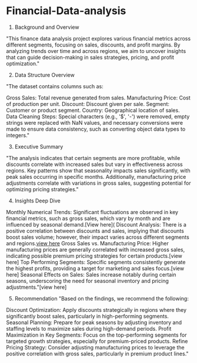 # Financial-Data-analysis
1. Background and Overview

"This finance data analysis project explores various financial metrics across different segments, focusing on sales, discounts, and profit margins. By analyzing trends over time and across regions, we aim to uncover insights that can guide decision-making in sales strategies, pricing, and profit optimization."

2. Data Structure Overview

"The dataset contains columns such as:

Gross Sales: Total revenue generated from sales.
Manufacturing Price: Cost of production per unit.
Discount: Discount given per sale.
Segment: Customer or product segment.
Country: Geographical location of sales.
Data Cleaning Steps: Special characters (e.g., '$', '-') were removed, empty strings were replaced with NaN values, and necessary conversions were made to ensure data consistency, such as converting object data types to integers."

3. Executive Summary

"The analysis indicates that certain segments are more profitable, while discounts correlate with increased sales but vary in effectiveness across regions. Key patterns show that seasonality impacts sales significantly, with peak sales occurring in specific months. Additionally, manufacturing price adjustments correlate with variations in gross sales, suggesting potential for optimizing pricing strategies."

4. Insights Deep Dive

Monthly Numerical Trends: Significant fluctuations are observed in key financial metrics, such as gross sales, which vary by month and are influenced by seasonal demand.[View here](
Discount Analysis: There is a positive correlation between discounts and sales, implying that discounts boost sales volume; however, their impact varies across different segments and regions.[view here]()
Gross Sales vs. Manufacturing Price: Higher manufacturing prices are generally correlated with increased gross sales, indicating possible premium pricing strategies for certain products.[view here]
Top Performing Segments: Specific segments consistently generate the highest profits, providing a target for marketing and sales focus.[view here]
Seasonal Effects on Sales: Sales increase notably during certain seasons, underscoring the need for seasonal inventory and pricing adjustments."[view here]

5. Recommendation
"Based on the findings, we recommend the following:

Discount Optimization: Apply discounts strategically in regions where they significantly boost sales, particularly in high-performing segments.
Seasonal Planning: Prepare for peak seasons by adjusting inventory and staffing levels to maximize sales during high-demand periods.
Profit Maximization in Key Segments: Focus on the top-performing segments for targeted growth strategies, especially for premium-priced products.
Refine Pricing Strategy: Consider adjusting manufacturing prices to leverage the positive correlation with gross sales, particularly in premium product lines."
